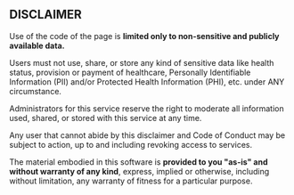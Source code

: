 ## DISCLAIMER

Use of the code of the page is **limited only to non-sensitive and publicly available data.**

Users must not use, share, or store any kind of sensitive data like health status, provision or payment of healthcare, Personally Identifiable Information (PII) and/or Protected Health Information (PHI), etc. under ANY circumstance.

Administrators for this service reserve the right to moderate all information used, shared, or stored with this service at any time. 

Any user that cannot abide by this disclaimer and Code of Conduct may be subject to action, up to and including revoking access to services.

The material embodied in this software is **provided to you "as-is" and without warranty of any kind**, express, implied or otherwise, including without limitation, any warranty of fitness for a particular purpose. 

